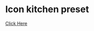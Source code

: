 # Icon kitchen preset

[Click Here](https://icon.kitchen/i/H4sIAAAAAAAAAzWOuwqDQBRE%2F2XSWkSIBG0lf5AuhLCPuyquXtlHLMR%2Fz90i1cCZB3Pgq3ymiO6AVWF%2BjrQQuhQyVXBD76dNhVTcSCKw5FT2CRUmw6sAz2b%2B8EYrzlJ4OEcmyRziqCzvEtRDz56DoEtd181VC5PlP2vvtr01pb2wzb5ceWEnjff5A87EtpSdAAAA)